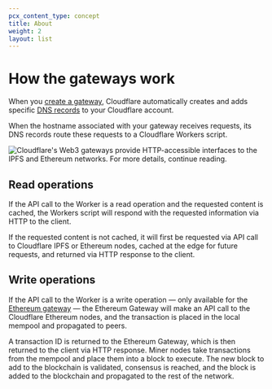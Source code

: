 ```yaml
---
pcx_content_type: concept
title: About
weight: 2
layout: list
---
```


# How the gateways work

When you [create a gateway](/web3/how-to/manage-gateways/#create-a-gateway), Cloudflare automatically creates and adds specific [DNS records](/web3/reference/gateway-dns-records/) to your Cloudflare account.

When the hostname associated with your gateway receives requests, its DNS records route these requests to a Cloudflare Workers script.

![Cloudflare's Web3 gateways provide HTTP-accessible interfaces to the IPFS and Ethereum networks. For more details, continue reading.](/web3/static/web3-gateway-flow-diagram.png)

## Read operations

If the API call to the Worker is a read operation and the requested content is cached, the Workers script will respond with the requested information via HTTP to the client.

If the requested content is not cached, it will first be requested via API call to Cloudflare IPFS or Ethereum nodes, cached at the edge for future requests, and returned via HTTP response to the client.

## Write operations

If the API call to the Worker is a write operation — only available for the [Ethereum gateway](/web3/how-to/use-ethereum-gateway) — the Ethereum Gateway will make an API call to the Cloudflare Ethereum nodes, and the transaction is placed in the local mempool and propagated to peers.

A transaction ID is returned to the Ethereum Gateway, which is then returned to the client via HTTP response. Miner nodes take transactions from the mempool and place them into a block to execute. The new block to add to the blockchain is validated, consensus is reached, and the block is added to the blockchain and propagated to the rest of the network.
